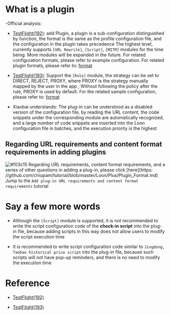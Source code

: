 # What is a plugin

 -Official analysis:

  - [TestFlight(192)](https://t.me/LoonNews/187): add Plugin, a plugin is a sub-configuration distinguished by function, the format is the same as the profile configuration file, and the configuration in the plugin takes precedence The highest level, currently supports `[URL Rewrite]`, `[Script]`, `[MITM]` modules for the time being. More modules will be expanded in the future. For related configuration formats, please refer to example configuration. For related plugin formats, please refer to: [format ](https://raw.githubusercontent.com/Loon0x00/LoonExampleConfig/master/Plugin/Plugin_Example.plugin)
  
  - [TestFlight(193)](https://t.me/LoonNews/194): Support the `[Rule]` module, the strategy can be set to DIRECT, REJECT, PROXY, where PROXY is the strategy manually mapped by the user in the app , Without following the policy after the rule, PROXY is used by default. For the related sample configuration, please refer to: [format](https://raw.githubusercontent.com/Loon0x00/LoonExampleConfig/master/Plugin/Plugin_Example2.plugin)
  
  
- Xiaobai understands: The plug-in can be understood as a disabled version of the configuration file, by reading the URL content, the code snippets under the corresponding module are automatically recognized, and a large number of code snippets are inserted into the Loon configuration file in batches, and the execution priority is the highest

## Regarding URL requirements and content format requirements in adding plugins

![#f03c15](https://placehold.it/15/f03c15/000000?text=+) Regarding URL requirements, content format requirements, and a series of other questions in adding a plug-in, please click [here](https: //github.com/chiupam/tutorial/blob/master/Loon/Plus/Plugin_Format.md) Jump to the `Add plug-in URL requirements and content format requirements` tutorial

# Say a few more words

- Although the `[Script]` module is supported, it is not recommended to write the script configuration code of the **check-in script** into the plug-in file, because adding scripts in this way does not allow users to modify the script execution time

- It is recommended to write script configuration code similar to `Jingdong, Taobao historical price script` into the plug-in file, because such scripts will not have pop-up reminders, and there is no need to modify the execution time

# Reference

- [TestFlight(192)](https://t.me/LoonNews/187)

- [TestFlight(193)](https://t.me/LoonNews/194)